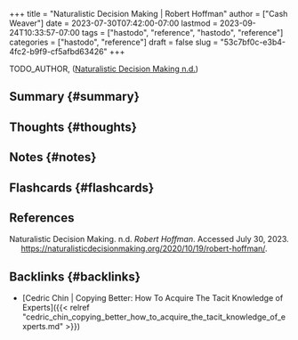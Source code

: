 +++
title = "Naturalistic Decision Making | Robert Hoffman"
author = ["Cash Weaver"]
date = 2023-07-30T07:42:00-07:00
lastmod = 2023-09-24T10:33:57-07:00
tags = ["hastodo", "reference", "hastodo", "reference"]
categories = ["hastodo", "reference"]
draft = false
slug = "53c7bf0c-e3b4-4fc2-b9f9-cf5afbd63426"
+++

TODO_AUTHOR, (<a href="#citeproc_bib_item_1">Naturalistic Decision Making n.d.</a>)


## Summary {#summary}


## Thoughts {#thoughts}


## Notes {#notes}


## Flashcards {#flashcards}

## References

<style>.csl-entry{text-indent: -1.5em; margin-left: 1.5em;}</style><div class="csl-bib-body">
  <div class="csl-entry"><a id="citeproc_bib_item_1"></a>Naturalistic Decision Making. n.d. <i>Robert Hoffman</i>. Accessed July 30, 2023. <a href="https://naturalisticdecisionmaking.org/2020/10/19/robert-hoffman/">https://naturalisticdecisionmaking.org/2020/10/19/robert-hoffman/</a>.</div>
</div>


## Backlinks {#backlinks}

-   [Cedric Chin | Copying Better: How To Acquire The Tacit Knowledge of Experts]({{< relref "cedric_chin_copying_better_how_to_acquire_the_tacit_knowledge_of_experts.md" >}})
